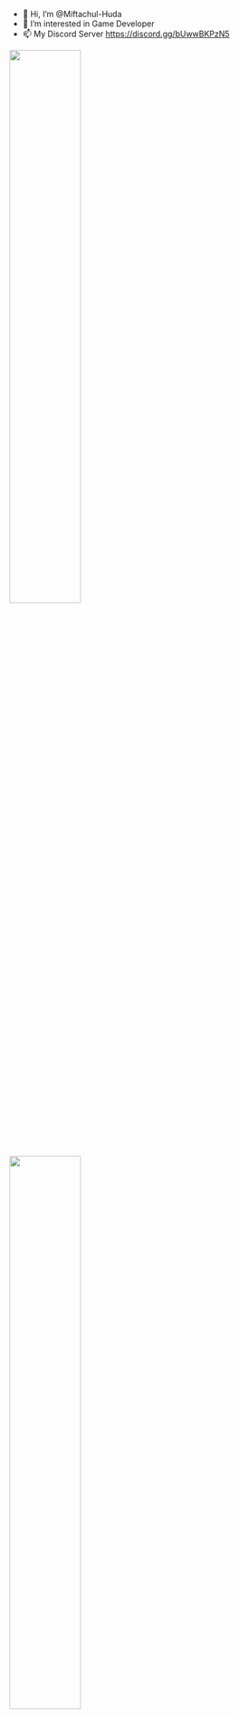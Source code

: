 - 👋 Hi, I’m @Miftachul-Huda
- 👀 I’m interested in Game Developer
- 📫 My Discord Server https://discord.gg/bUwwBKPzN5
 
<img src="https://github-readme-stats.vercel.app/api?username=Miftachul-Huda&theme=dracula&show_icons=true&hide_border=true&count_private=true&show=reviews,discussions_started,discussions_answered,prs_merged,prs_merged_percentage" width="50%" />
<img src="https://github-readme-streak-stats.herokuapp.com/?user=Miftachul-Huda&theme=dracula&hide_border=true" width="50%" />
<img src="https://github-readme-stats.vercel.app/api/top-langs/?username=Miftachul-Huda&theme=dracula&show_icons=true&hide_border=true&layout=compact" width="50%" />
<!---
Miftachul-Huda/Miftachul-Huda is a ✨ special ✨ repository because its `README.md` (this file) appears on your GitHub profile.
You can click the Preview link to take a look at your changes.
--->
